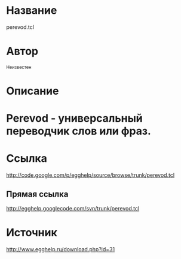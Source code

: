 # Название #
perevod.tcl


# Автор #
<sup>Неизвестен</sup>


# Описание #
# Perevod - универсальный переводчик слов или фраз.


# Ссылка #
http://code.google.com/p/egghelp/source/browse/trunk/perevod.tcl

## Прямая ссылка ##
http://egghelp.googlecode.com/svn/trunk/perevod.tcl


# Источник #
http://www.egghelp.ru/download.php?id=31

